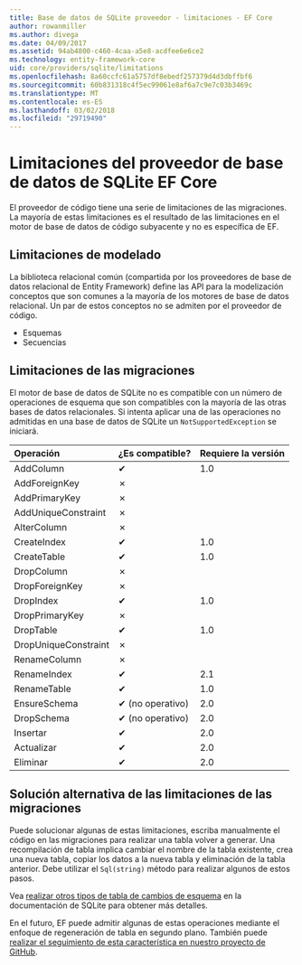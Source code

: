 ```yaml
---
title: Base de datos de SQLite proveedor - limitaciones - EF Core
author: rowanmiller
ms.author: divega
ms.date: 04/09/2017
ms.assetid: 94ab4800-c460-4caa-a5e8-acdfee6e6ce2
ms.technology: entity-framework-core
uid: core/providers/sqlite/limitations
ms.openlocfilehash: 8a60ccfc61a5757df8ebedf257379d4d3dbffbf6
ms.sourcegitcommit: 60b831318c4f5ec99061e8af6a7c9e7c03b3469c
ms.translationtype: MT
ms.contentlocale: es-ES
ms.lasthandoff: 03/02/2018
ms.locfileid: "29719490"
---
```

# <a name="sqlite-ef-core-database-provider-limitations"></a>Limitaciones del proveedor de base de datos de SQLite EF Core

El proveedor de código tiene una serie de limitaciones de las migraciones. La mayoría de estas limitaciones es el resultado de las limitaciones en el motor de base de datos de código subyacente y no es específica de EF.

## <a name="modeling-limitations"></a>Limitaciones de modelado

La biblioteca relacional común (compartida por los proveedores de base de datos relacional de Entity Framework) define las API para la modelización conceptos que son comunes a la mayoría de los motores de base de datos relacional. Un par de estos conceptos no se admiten por el proveedor de código.

* Esquemas
* Secuencias

## <a name="migrations-limitations"></a>Limitaciones de las migraciones

El motor de base de datos de SQLite no es compatible con un número de operaciones de esquema que son compatibles con la mayoría de las otras bases de datos relacionales. Si intenta aplicar una de las operaciones no admitidas en una base de datos de SQLite un `NotSupportedException` se iniciará.

| Operación            | ¿Es compatible? | Requiere la versión |
|:---------------------|:-----------|:-----------------|
| AddColumn            | ✔          | 1.0              |
| AddForeignKey        | ✗          |                  |
| AddPrimaryKey        | ✗          |                  |
| AddUniqueConstraint  | ✗          |                  |
| AlterColumn          | ✗          |                  |
| CreateIndex          | ✔          | 1.0              |
| CreateTable          | ✔          | 1.0              |
| DropColumn           | ✗          |                  |
| DropForeignKey       | ✗          |                  |
| DropIndex            | ✔          | 1.0              |
| DropPrimaryKey       | ✗          |                  |
| DropTable            | ✔          | 1.0              |
| DropUniqueConstraint | ✗          |                  |
| RenameColumn         | ✗          |                  |
| RenameIndex          | ✔          | 2.1              |
| RenameTable          | ✔          | 1.0              |
| EnsureSchema         | ✔ (no operativo)  | 2.0              |
| DropSchema           | ✔ (no operativo)  | 2.0              |
| Insertar               | ✔          | 2.0              |
| Actualizar               | ✔          | 2.0              |
| Eliminar               | ✔          | 2.0              |

## <a name="migrations-limitations-workaround"></a>Solución alternativa de las limitaciones de las migraciones

Puede solucionar algunas de estas limitaciones, escriba manualmente el código en las migraciones para realizar una tabla volver a generar. Una recompilación de tabla implica cambiar el nombre de la tabla existente, crea una nueva tabla, copiar los datos a la nueva tabla y eliminación de la tabla anterior. Debe utilizar el `Sql(string)` método para realizar algunos de estos pasos.

Vea [realizar otros tipos de tabla de cambios de esquema](http://sqlite.org/lang_altertable.html#otheralter) en la documentación de SQLite para obtener más detalles.

En el futuro, EF puede admitir algunas de estas operaciones mediante el enfoque de regeneración de tabla en segundo plano. También puede [realizar el seguimiento de esta característica en nuestro proyecto de GitHub](https://github.com/aspnet/EntityFrameworkCore/issues/329).
